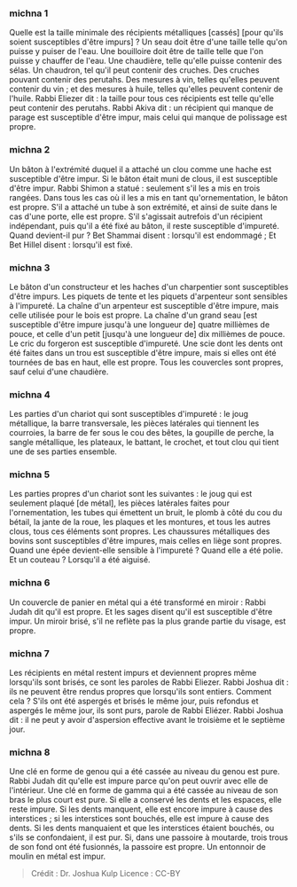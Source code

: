 
### michna 1
Quelle est la taille minimale des récipients métalliques [cassés] [pour qu'ils soient susceptibles d'être impurs] ? Un seau doit être d'une taille telle qu'on puisse y puiser de l'eau. Une bouilloire doit être de taille telle que l'on puisse y chauffer de l'eau. Une chaudière, telle qu'elle puisse contenir des sélas. Un chaudron, tel qu'il peut contenir des cruches. Des cruches pouvant contenir des perutahs. Des mesures à vin, telles qu'elles peuvent contenir du vin ; et des mesures à huile, telles qu'elles peuvent contenir de l'huile. Rabbi Eliezer dit : la taille pour tous ces récipients est telle qu'elle peut contenir des perutahs. Rabbi Akiva dit : un récipient qui manque de parage est susceptible d'être impur, mais celui qui manque de polissage est propre.

### michna 2
Un bâton à l'extrémité duquel il a attaché un clou comme une hache est susceptible d'être impur. Si le bâton était muni de clous, il est susceptible d'être impur. Rabbi Shimon a statué : seulement s'il les a mis en trois rangées. Dans tous les cas où il les a mis en tant qu'ornementation, le bâton est propre. S'il a attaché un tube à son extrémité, et ainsi de suite dans le cas d'une porte, elle est propre. S'il s'agissait autrefois d'un récipient indépendant, puis qu'il a été fixé au bâton, il reste susceptible d'impureté. Quand devient-il pur ? Bet Shammai disent : lorsqu'il est endommagé ; Et Bet Hillel disent : lorsqu'il est fixé.

### michna 3
Le bâton d'un constructeur et les haches d'un charpentier sont susceptibles d'être impurs. Les piquets de tente et les piquets d'arpenteur sont sensibles à l'impureté. La chaîne d'un arpenteur est susceptible d'être impure, mais celle utilisée pour le bois est propre. La chaîne d'un grand seau [est susceptible d'être impure jusqu'à une longueur de] quatre millièmes de pouce, et celle d'un petit [jusqu'à une longueur de] dix millièmes de pouce. Le cric du forgeron est susceptible d'impureté. Une scie dont les dents ont été faites dans un trou est susceptible d'être impure, mais si elles ont été tournées de bas en haut, elle est propre. Tous les couvercles sont propres, sauf celui d'une chaudière.

### michna 4
Les parties d'un chariot qui sont susceptibles d'impureté : le joug métallique, la barre transversale, les pièces latérales qui tiennent les courroies, la barre de fer sous le cou des bêtes, la goupille de perche, la sangle métallique, les plateaux, le battant, le crochet, et tout clou qui tient une de ses parties ensemble.

### michna 5
Les parties propres d'un chariot sont les suivantes : le joug qui est seulement plaqué [de métal], les pièces latérales faites pour l'ornementation, les tubes qui émettent un bruit, le plomb à côté du cou du bétail, la jante de la roue, les plaques et les montures, et tous les autres clous, tous ces éléments sont propres. Les chaussures métalliques des bovins sont susceptibles d'être impures, mais celles en liège sont propres. Quand une épée devient-elle sensible à l'impureté ? Quand elle a été polie. Et un couteau ? Lorsqu'il a été aiguisé.

### michna 6
Un couvercle de panier en métal qui a été transformé en miroir : Rabbi Judah dit qu'il est propre. Et les sages disent qu'il est susceptible d'être impur. Un miroir brisé, s'il ne reflète pas la plus grande partie du visage, est propre.

### michna 7
Les récipients en métal restent impurs et deviennent propres même lorsqu'ils sont brisés, ce sont les paroles de Rabbi Eliezer. Rabbi Joshua dit : ils ne peuvent être rendus propres que lorsqu'ils sont entiers. Comment cela ? S'ils ont été aspergés et brisés le même jour, puis refondus et aspergés le même jour, ils sont purs, parole de Rabbi Eliézer. Rabbi Joshua dit : il ne peut y avoir d'aspersion effective avant le troisième et le septième jour.

### michna 8
Une clé en forme de genou qui a été cassée au niveau du genou est pure. Rabbi Judah dit qu'elle est impure parce qu'on peut ouvrir avec elle de l'intérieur. Une clé en forme de gamma qui a été cassée au niveau de son bras le plus court est pure. Si elle a conservé les dents et les espaces, elle reste impure. Si les dents manquent, elle est encore impure à cause des interstices ; si les interstices sont bouchés, elle est impure à cause des dents. Si les dents manquaient et que les interstices étaient bouchés, ou s'ils se confondaient, il est pur. Si, dans une passoire à moutarde, trois trous de son fond ont été fusionnés, la passoire est propre. Un entonnoir de moulin en métal est impur.

>Crédit : Dr. Joshua Kulp
>Licence : CC-BY